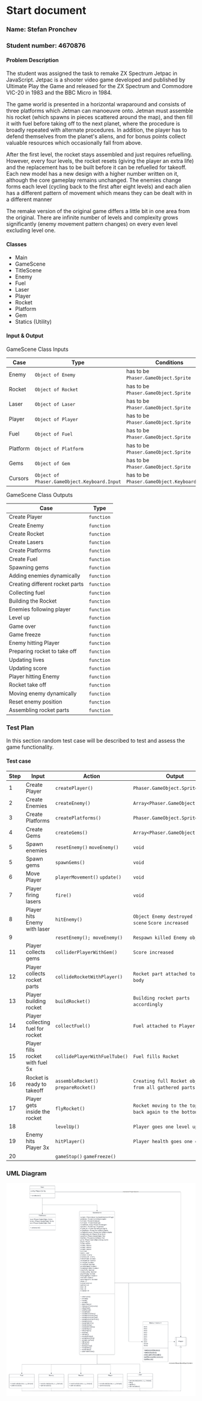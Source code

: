 # Start document

### Name: Stefan Pronchev

### Student number: 4670876

#### Problem Description

The student was assigned the task to remake ZX Spectrum Jetpac in JavaScript. Jetpac is a shooter video game developed and published by Ultimate Play the Game and released for the ZX Spectrum and Commodore VIC-20 in 1983 and the BBC Micro in 1984.

The game world is presented in a horizontal wraparound and consists of three platforms which Jetman can manoeuvre onto. Jetman must assemble his rocket (which spawns in pieces scattered around the map), and then fill it with fuel before taking off to the next planet, where the procedure is broadly repeated with alternate procedures. In addition, the player has to defend themselves from the planet's aliens, and for bonus points collect valuable resources which occasionally fall from above.

After the first level, the rocket stays assembled and just requires refuelling. However, every four levels, the rocket resets (giving the player an extra life) and the replacement has to be built before it can be refuelled for takeoff. Each new model has a new design with a higher number written on it, although the core gameplay remains unchanged. The enemies change forms each level (cycling back to the first after eight levels) and each alien has a different pattern of movement which means they can be dealt with in a different manner

The remake version of the original game differs a little bit in one area from the original. There are infinite number of levels and complexity grows significantly (enemy movement pattern changes) on every even level excluding level one.

#### Classes

- Main
- GameScene
- TitleScene
- Enemy
- Fuel
- Laser
- Player
- Rocket
- Platform
- Gem
- Statics (Utility)

#### Input & Output

GameScene Class Inputs

| Case     | Type                                         | Conditions                                   |
| -------- | -------------------------------------------- | -------------------------------------------- |
| Enemy    | `Object of Enemy`                            | has to be `Phaser.GameObject.Sprite`         |
| Rocket   | `Object of Rocket`                           | has to be  `Phaser.GameObject.Sprite`        |
| Laser    | `Object of Laser`                            | has to be `Phaser.GameObject.Sprite`         |
| Player   | `Object of Player`                           | has to be `Phaser.GameObject.Sprite`         |
| Fuel     | `Object of Fuel`                             | has to be `Phaser.GameObject.Sprite`         |
| Platform | `Object of Platform`                         | has to be `Phaser.GameObject.Sprite`         |
| Gems     | `Object of Gem`                              | has to be `Phaser.GameObject.Sprite`         |
| Cursors  | `Object of Phaser.GameObject.Keyboard.Input` | has to be `Phaser.GameObject.Keyboard.Input` |

GameScene Class Outputs

| Case                            | Type       |
| ------------------------------- | ---------- |
| Create Player                   | `function` |
| Create Enemy                    | `function` |
| Create Rocket                   | `function` |
| Create Lasers                   | `function` |
| Create Platforms                | `function` |
| Create Fuel                     | `function` |
| Spawning gems                   | `function` |
| Adding enemies dynamically      | `function` |
| Creating different rocket parts | `function` |
| Collecting fuel                 | `function` |
| Building the Rocket             | `function` |
| Enemies following player        | `function` |
| Level up                        | `function` |
| Game over                       | `function` |
| Game freeze                     | `function` |
| Enemy hitting Player            | `function` |
| Preparing rocket to take off    | `function` |
| Updating lives                  | `function` |
| Updating score                  | `function` |
| Player hitting Enemy            | `function` |
| Rocket take off                 | `function` |
| Moving enemy dynamically        | `function` |
| Reset enemy position            | `function` |
| Assembling rocket parts         | `function` |

### Test Plan

In this section random test case will be described to test and assess the game functionality.

#### Test case

| Step | Input                             | Action                               | Output                                                  |
| ---- | --------------------------------- | ------------------------------------ | ------------------------------------------------------- |
| 1    | Create Player                     | `createPlayer()`                     | `Phaser.GameObject.Sprite`                              |
| 2    | Create Enemies                    | `createEnemy()`                      | `Array<Phaser.GameObject.Sprite`                        |
| 3    | Create Platforms                  | `createPlatforms()`                  | `Phaser.GameObject.Sprite`                              |
| 4    | Create Gems                       | `createGems()`                       | `Array<Phaser.GameObject.Sprite>`                       |
| 5    | Spawn enemies                     | `resetEnemy()` `moveEnemy()`         | `void`                                                  |
| 5    | Spawn gems                        | `spawnGems()`                        | `void`                                                  |
| 6    | Move Player                       | `playerMovement()` `update()`        | `void`                                                  |
| 7    | Player firing lasers              | `fire()`                             | `void`                                                  |
| 8    | Player hits Enemy with laser      | `hitEnemy()`                         | `Object Enemy destroyed from scene` `Score increased`   |
| 9    |                                   | `resetEnemy(); moveEnemy()`          | `Respawn killed Enemy object`                           |
| 11   | Player collects gems              | `colliderPlayerWithGem()`            | `Score increased`                                       |
| 12   | Player collects rocket parts      | `collideRocketWithPlayer()`          | `Rocket part attached to Player body`                   |
| 13   | Player building rocket            | `buildRocket()`                      | `Building rocket parts accordingly`                     |
| 14   | Player collecting fuel for rocket | `collectFuel()`                      | `Fuel attached to Player body`                          |
| 15   | Player fills rocket with fuel 5x  | `collidePlayerWithFuelTube()`        | `Fuel fills Rocket`                                     |
| 16   | Rocket is ready to takeoff        | `assembleRocket()` `prepareRocket()` | `Creating full Rocket object from all gathered parts`   |
| 17   | Player gets inside the rocket     | `flyRocket()`                        | `Rocket moving to the top and back again to the bottom` |
| 18   |                                   | `levelUp()`                          | `Player goes one level up`                              |
| 19   | Enemy hits Player 3x              | `hitPlayer()`                        | `Player health goes one down`                           |
| 20   |                                   | `gameStop()` `gameFreeze()`          |                                                         |

### UML Diagram

![alt](documentation/uml-diagram/JavaScript-UML-Diagram.png)

